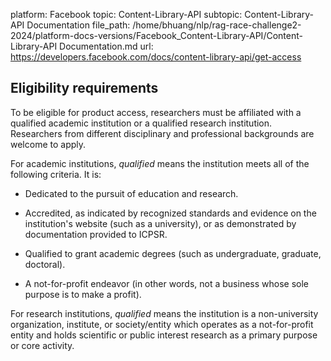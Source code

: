 platform: Facebook
topic: Content-Library-API
subtopic: Content-Library-API Documentation
file_path: /home/bhuang/nlp/rag-race-challenge2-2024/platform-docs-versions/Facebook_Content-Library-API/Content-Library-API Documentation.md
url: https://developers.facebook.com/docs/content-library-api/get-access


## Eligibility requirements

To be eligible for product access, researchers must be affiliated with a qualified academic institution or a qualified research institution. Researchers from different disciplinary and professional backgrounds are welcome to apply.

For academic institutions, _qualified_ means the institution meets all of the following criteria. It is:

* Dedicated to the pursuit of education and research.
    
* Accredited, as indicated by recognized standards and evidence on the institution's website (such as a university), or as demonstrated by documentation provided to ICPSR.
    
* Qualified to grant academic degrees (such as undergraduate, graduate, doctoral).
    
* A not-for-profit endeavor (in other words, not a business whose sole purpose is to make a profit).
    

For research institutions, _qualified_ means the institution is a non-university organization, institute, or society/entity which operates as a not-for-profit entity and holds scientific or public interest research as a primary purpose or core activity.